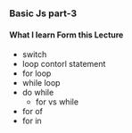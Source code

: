 ### Basic Js  part-3
#### What I learn Form this Lecture 
- switch
- loop contorl statement
 - for loop
 - while loop
 - do while
    - for vs while
- for of
- for in